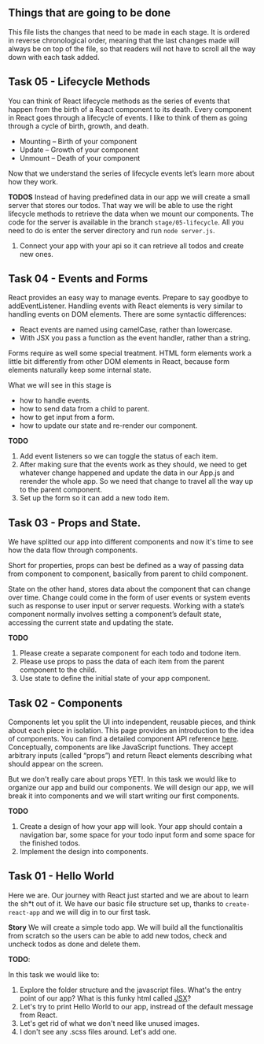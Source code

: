 ## Things that are going to be done

This file lists the changes that need to be made in each stage. It is ordered in reverse chronological order, meaning that the last changes made will always be on top of the file, so that readers will not have to scroll all the way down with each task added.

## Task 05 - Lifecycle Methods

You can think of React lifecycle methods as the series of events that happen from the birth of a React component to its death. Every component in React goes through a lifecycle of events. I like to think of them as going through a cycle of birth, growth, and death.

- Mounting – Birth of your component
- Update – Growth of your component
- Unmount – Death of your component

Now that we understand the series of lifecycle events let’s learn more about how they work.

**TODOS**
Instead of having predefined data in our app we will create a small server that stores our todos. That way we will be able to use the right lifecycle methods to retrieve the data when we mount our components. The code for the server is available in the branch `stage/05-lifecycle`. All you need to do is enter the server directory and run `node server.js`.

1. Connect your app with your api so it can retrieve all todos and create new ones.

## Task 04 - Events and Forms

React provides an easy way to manage events. Prepare to say goodbye to addEventListener.
Handling events with React elements is very similar to handling events on DOM elements. There are some syntactic differences:

- React events are named using camelCase, rather than lowercase.
- With JSX you pass a function as the event handler, rather than a string.

Forms require as well some special treatment. HTML form elements work a little bit differently from other DOM elements in React, because form elements naturally keep some internal state.

What we will see in this stage is

- how to handle events.
- how to send data from a child to parent.
- how to get input from a form.
- how to update our state and re-render our component.

**TODO**

1. Add event listeners so we can toggle the status of each item.
2. After making sure that the events work as they should, we need to get whatever change happened and update the data in our App.js and rerender the whole app. So we need that change to travel all the way up to the parent component.
3. Set up the form so it can add a new todo item.

## Task 03 - Props and State.

We have splitted our app into different components and now it's time to see how the data flow through components.

Short for properties, props can best be defined as a way of passing data from component to component, basically from parent to child component.

State on the other hand, stores data about the component that can change over time. Change could come in the form of user events or system events such as response to user input or server requests. Working with a state’s component normally involves setting a component’s default state, accessing the current state and updating the state.

**TODO**

1. Please create a separate component for each todo and todone item.
2. Please use props to pass the data of each item from the parent component to the child.
3. Use state to define the initial state of your app component.

## Task 02 - Components

Components let you split the UI into independent, reusable pieces, and think about each piece in isolation. This page provides an introduction to the idea of components. You can find a detailed component API reference [here](https://reactjs.org/docs/react-component.html). Conceptually, components are like JavaScript functions. They accept arbitrary inputs (called “props”) and return React elements describing what should appear on the screen.

But we don't really care about props YET!. In this task we would like to organize our app and build our components. We will design our app, we will break it into components and we will start writing our first components.

**TODO**

1. Create a design of how your app will look. Your app should contain a navigation bar, some space for your todo input form and some space for the finished todos.
2. Implement the design into components.

## Task 01 - Hello World

Here we are. Our journey with React just started and we are about to learn the sh\*t out of it. We have our basic file structure set up, thanks to `create-react-app` and we will dig in to our first task.

**Story**
We will create a simple todo app. We will build all the functionalitis from scratch so the users can be able to add new todos, check and uncheck todos as done and delete them.

**TODO**:

In this task we would like to:

1. Explore the folder structure and the javascript files. What's the entry point of our app? What is this funky html called [JSX](https://reactjs.org/docs/introducing-jsx.html)?
2. Let's try to print Hello World to our app, instread of the default message from React.
3. Let's get rid of what we don't need like unused images.
4. I don't see any .scss files around. Let's add one.
